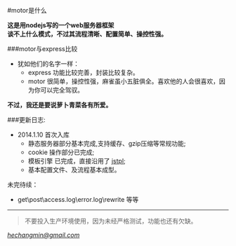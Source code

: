 #motor是什么

**这是用nodejs写的一个web服务器框架   
谈不上什么模式，不过其流程清晰、配置简单、操控性强。**

###motor与express比较

* 犹如他们的名字一样：
   * express 功能比较完善，封装比较复杂。
   * motor 很简单，操控性强，麻雀虽小五脏俱全。喜欢他的人会很喜欢，因为你可以完全驾驭。

**不过，我还是要说萝卜青菜各有所爱。**


###更新日志:

* 2014.1.10 首次入库
   * 静态服务器部分基本完成,支持缓存、gzip压缩等常规功能;
   * cookie 操作部分已完成;
   * 模板引擎 已完成，直接沿用了 [jstpl](https://github.com/hechangmin/jstpl);
   * 基本配置文件、及流程基本成型。


未完待续：
   * get\post\access.log\error.log\rewrite 等等

----------------------------

>不要投入生产环境使用，因为未经严格测试，功能也还有欠缺。

*[hechangmin@gmail.com](mailto://hechangmin@gmail.com)*
